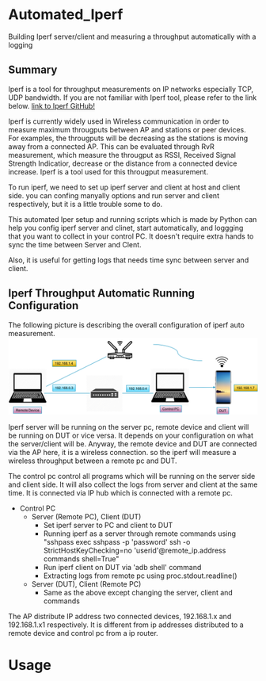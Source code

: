 # Automated_Iperf
Building Iperf server/client and measuring a throughput automatically with a logging

## Summary
Iperf is a tool for throughput measurements on IP networks especially TCP, UDP bandwidth. If you are not familiar with Iperf tool, please refer to the link below.
[link to Iperf GitHub!](https://github.com/esnet/iperf)

Iperf is currently widely used in Wireless communication in order to measure maximum througputs between AP and stations or peer devices. For examples, the througputs will be decreasing as the stations is moving away from a connected AP. This can be evaluated through RvR measurement, which measure the througput as RSSI, Received Signal Strength Indicatior, decrease or the distance from a connected device increase. Iperf is a tool used for this througput measurement.

To run iperf, we need to set up iperf server and client at host and client side.
you can confing manyally options and run server and client respectively, but it is a little trouble some to do.

This automated Iper setup and running scripts which is made by Python can help you config iperf server and clinet, start automatically, and loggging that you want to collect in your control PC. 
It doesn't require extra hands to sync the time between Server and Clent. 

Also, it is useful for getting logs that needs time sync between server and client. 


## Iperf Throughput Automatic Running Configuration
The following picture is describing the overall configuration of iperf auto measurement.
![Iperf Measurement Configuartion](./images/iperf_config.png)


Iperf server will be running on the server pc, remote device and client will be running on DUT or vice versa. It depends on your configuration on what the server/client will be.
Anyway, the remote device and DUT are connected via the AP here, it is a wireless connection. so the iperf will measure a wireless throughput between a remote pc and DUT.

The control pc control all programs which will be running on the server side and client side. It will also collect the logs from server and client at the same time. It is connected via IP hub which is connected with a remote pc.

* Control PC
  * Server (Remote PC), Client (DUT)
    * Set iperf server to PC and client to DUT
    * Running iperf as a server through remote commands using "sshpass
      exec sshpass -p 'password' ssh -o StrictHostKeyChecking=no 'userid'@remote_ip.address commands shell=True"
    * Run iperf client on DUT via 'adb shell' command
    * Extracting logs from remote pc using proc.stdout.readline()
  * Server (DUT), Client (Remote PC)
    * Same as the above except changing the server, client and commands

                        
The AP distribute IP address two connected devices, 192.168.1.x and 192.168.1.x1 respectively. It is different from ip addresses distributed to a remote device and control pc from a ip router.

# Usage

